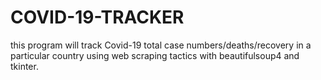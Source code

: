 # COVID-19-TRACKER
this program will track Covid-19 total case numbers/deaths/recovery in a particular country using web scraping tactics with beautifulsoup4 and tkinter.
